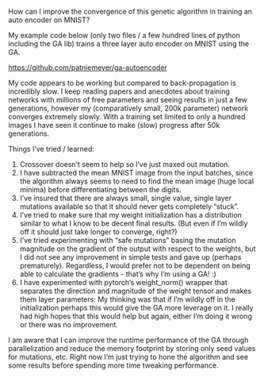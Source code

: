 

How can I improve the convergence of this genetic algorithm in training an auto encoder on MNIST?

My example code below (only two files / a few hundred lines of python including the GA lib)  trains a three layer auto encoder on MNIST using the GA.

https://github.com/patniemeyer/ga-autoencoder

My code appears to be working but compared to back-propagation is incredibly slow.  I keep reading papers and anecdotes about training networks with millions of free parameters and seeing results in just a few generations, however my (comparatively small, 200k parameter) network converges extremely slowly.  With a training set limited to only a hundred images I have seen it continue to make (slow) progress after 50k generations.

Things I’ve tried / learned:
1. Crossover doesn’t seem to help so I’ve just maxed out mutation.
2. I have subtracted the mean MNIST image from the input batches, since the algorithm always seems to need to find the mean image (huge local minima) before differentiating between the digits.
3. I’ve insured that there are always small, single value, single layer mutations available so that it should never gets completely “stuck”.
4. I’ve tried to make sure that my weight initialization has a distribution similar to what I know to be decent final results.  (But even if I’m wildly off it should just take longer to converge, right?)
5. I’ve tried experimenting with “safe mutations” basing the mutation magnitude on the gradient of the output with respect to the weights, but I did not see any improvement in simple tests and gave up (perhaps prematurely).  Regardless, I would prefer not to be dependent on being able to calculate the gradients - that’s why I’m using a GA! :)
6. I have experimented with pytorch’s weight_norm() wrapper that separates the direction and magnitude of the weight tensor and makes them layer parameters: My thinking was that if I’m wildly off in the initialization perhaps this would give the GA more leverage on it.  I really had high hopes that this would help but again, either I’m doing it wrong or there was no improvement.

I am aware that I can improve the runtime performance of the GA through parallelization and reduce the memory footprint by storing only seed values for mutations, etc.  Right now I’m just trying to hone the algorithm and see some results before spending more time tweaking performance.



